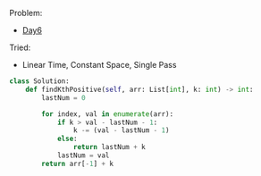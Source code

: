 Problem:
   - [Day6](https://leetcode.com/explore/challenge/card/january-leetcoding-challenge-2021/579/week-1-january-1st-january-7th/3594/)

Tried:
   - Linear Time, Constant Space, Single Pass

``` python
class Solution:
    def findKthPositive(self, arr: List[int], k: int) -> int:
        lastNum = 0

        for index, val in enumerate(arr):
            if k > val - lastNum - 1:
                k -= (val - lastNum - 1)
            else:
                return lastNum + k
            lastNum = val
        return arr[-1] + k

```